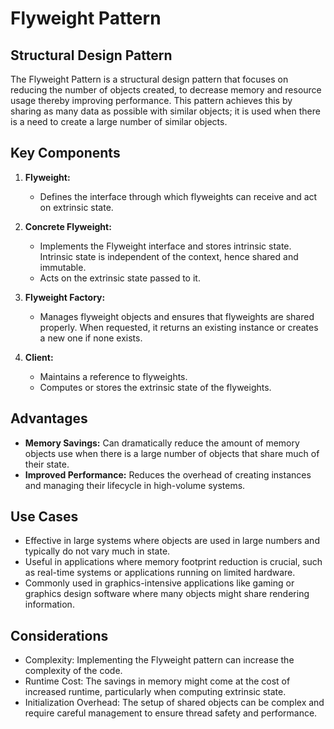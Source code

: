 # Flyweight Pattern

## Structural Design Pattern

The Flyweight Pattern is a structural design pattern that focuses on reducing the number of objects created, to decrease
memory and resource usage thereby improving performance. This pattern achieves this by sharing as many data as possible
with similar objects; it is used when there is a need to create a large number of similar objects.

## Key Components

1. **Flyweight:**
    - Defines the interface through which flyweights can receive and act on extrinsic state.

2. **Concrete Flyweight:**
    - Implements the Flyweight interface and stores intrinsic state. Intrinsic state is independent of the context,
      hence shared and immutable.
    - Acts on the extrinsic state passed to it.

3. **Flyweight Factory:**
    - Manages flyweight objects and ensures that flyweights are shared properly. When requested, it returns an existing
      instance or creates a new one if none exists.

4. **Client:**
    - Maintains a reference to flyweights.
    - Computes or stores the extrinsic state of the flyweights.

## Advantages

- **Memory Savings:** Can dramatically reduce the amount of memory objects use when there is a large number of objects
  that share much of their state.
- **Improved Performance:** Reduces the overhead of creating instances and managing their lifecycle in high-volume
  systems.

## Use Cases

- Effective in large systems where objects are used in large numbers and typically do not vary much in state.
- Useful in applications where memory footprint reduction is crucial, such as real-time systems or applications running
  on limited hardware.
- Commonly used in graphics-intensive applications like gaming or graphics design software where many objects might
  share rendering information.

## Considerations

- Complexity: Implementing the Flyweight pattern can increase the complexity of the code.
- Runtime Cost: The savings in memory might come at the cost of increased runtime, particularly when computing extrinsic
  state.
- Initialization Overhead: The setup of shared objects can be complex and require careful management to ensure thread
  safety and performance.
